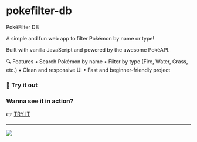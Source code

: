 # pokefilter-db
PokéFilter DB

A simple and fun web app to filter Pokémon by name or type!

Built with vanilla JavaScript and powered by the awesome PokéAPI.

🔍 Features
	•	Search Pokémon by name
	•	Filter by type (Fire, Water, Grass, etc.)
	•	Clean and responsive UI
	•	Fast and beginner-friendly project


### 🚀 Try it out
  ### Wanna see it in action?
  👉 [TRY IT](https://mikixit.github.io/pokefilter-db/) 

---
  ![](preview-poke.gif) 




